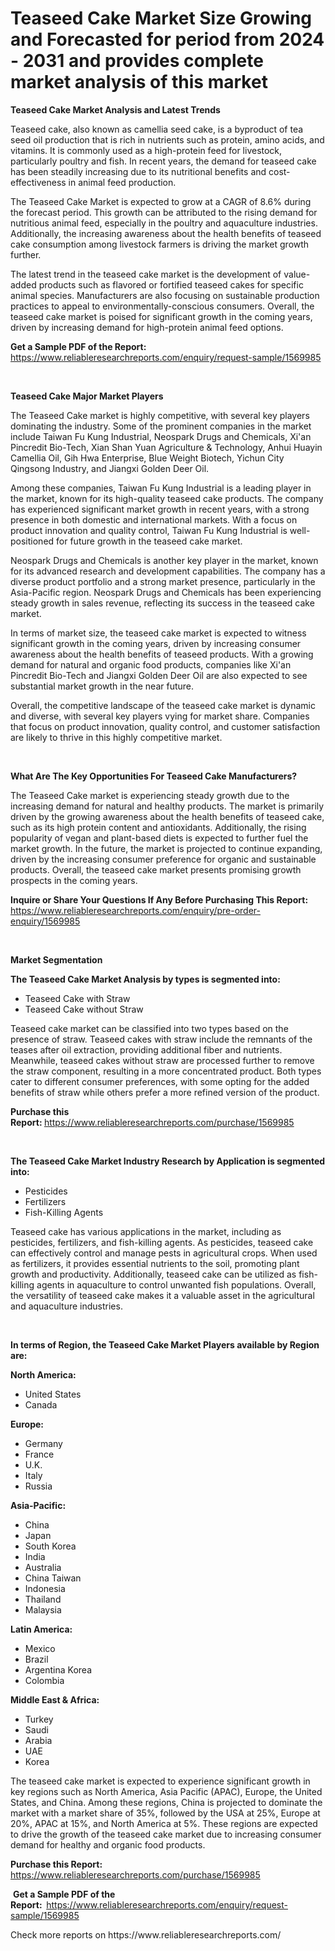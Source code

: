 <p><h1>Teaseed Cake Market Size Growing and Forecasted for period from 2024 - 2031 and provides complete market analysis of this market</h1></p><p><strong>Teaseed Cake Market Analysis and Latest Trends</strong></p>
<p><p>Teaseed cake, also known as camellia seed cake, is a byproduct of tea seed oil production that is rich in nutrients such as protein, amino acids, and vitamins. It is commonly used as a high-protein feed for livestock, particularly poultry and fish. In recent years, the demand for teaseed cake has been steadily increasing due to its nutritional benefits and cost-effectiveness in animal feed production.</p><p>The Teaseed Cake Market is expected to grow at a CAGR of 8.6% during the forecast period. This growth can be attributed to the rising demand for nutritious animal feed, especially in the poultry and aquaculture industries. Additionally, the increasing awareness about the health benefits of teaseed cake consumption among livestock farmers is driving the market growth further.</p><p>The latest trend in the teaseed cake market is the development of value-added products such as flavored or fortified teaseed cakes for specific animal species. Manufacturers are also focusing on sustainable production practices to appeal to environmentally-conscious consumers. Overall, the teaseed cake market is poised for significant growth in the coming years, driven by increasing demand for high-protein animal feed options.</p></p>
<p><strong>Get a Sample PDF of the Report:&nbsp;</strong> <a href="https://www.reliableresearchreports.com/enquiry/request-sample/1569985">https://www.reliableresearchreports.com/enquiry/request-sample/1569985</a></p>
<p>&nbsp;</p>
<p><strong>Teaseed Cake Major Market Players</strong></p>
<p><p>The Teaseed Cake market is highly competitive, with several key players dominating the industry. Some of the prominent companies in the market include Taiwan Fu Kung Industrial, Neospark Drugs and Chemicals, Xi'an Pincredit Bio-Tech, Xian Shan Yuan Agriculture & Technology, Anhui Huayin Camellia Oil, Gih Hwa Enterprise, Blue Weight Biotech, Yichun City Qingsong Industry, and Jiangxi Golden Deer Oil.</p><p>Among these companies, Taiwan Fu Kung Industrial is a leading player in the market, known for its high-quality teaseed cake products. The company has experienced significant market growth in recent years, with a strong presence in both domestic and international markets. With a focus on product innovation and quality control, Taiwan Fu Kung Industrial is well-positioned for future growth in the teaseed cake market.</p><p>Neospark Drugs and Chemicals is another key player in the market, known for its advanced research and development capabilities. The company has a diverse product portfolio and a strong market presence, particularly in the Asia-Pacific region. Neospark Drugs and Chemicals has been experiencing steady growth in sales revenue, reflecting its success in the teaseed cake market.</p><p>In terms of market size, the teaseed cake market is expected to witness significant growth in the coming years, driven by increasing consumer awareness about the health benefits of teaseed products. With a growing demand for natural and organic food products, companies like Xi'an Pincredit Bio-Tech and Jiangxi Golden Deer Oil are also expected to see substantial market growth in the near future.</p><p>Overall, the competitive landscape of the teaseed cake market is dynamic and diverse, with several key players vying for market share. Companies that focus on product innovation, quality control, and customer satisfaction are likely to thrive in this highly competitive market.</p></p>
<p>&nbsp;</p>
<p><strong>What Are The Key Opportunities For Teaseed Cake Manufacturers?</strong></p>
<p><p>The Teaseed Cake market is experiencing steady growth due to the increasing demand for natural and healthy products. The market is primarily driven by the growing awareness about the health benefits of teaseed cake, such as its high protein content and antioxidants. Additionally, the rising popularity of vegan and plant-based diets is expected to further fuel the market growth. In the future, the market is projected to continue expanding, driven by the increasing consumer preference for organic and sustainable products. Overall, the teaseed cake market presents promising growth prospects in the coming years.</p></p>
<p><strong>Inquire or Share Your Questions If Any Before Purchasing This Report:</strong> <a href="https://www.reliableresearchreports.com/enquiry/pre-order-enquiry/1569985">https://www.reliableresearchreports.com/enquiry/pre-order-enquiry/1569985</a></p>
<p>&nbsp;</p>
<p><strong>Market Segmentation</strong></p>
<p><strong>The Teaseed Cake Market Analysis by types is segmented into:</strong></p>
<p><ul><li>Teaseed Cake with Straw</li><li>Teaseed Cake without Straw</li></ul></p>
<p><p>Teaseed cake market can be classified into two types based on the presence of straw. Teaseed cakes with straw include the remnants of the teases after oil extraction, providing additional fiber and nutrients. Meanwhile, teaseed cakes without straw are processed further to remove the straw component, resulting in a more concentrated product. Both types cater to different consumer preferences, with some opting for the added benefits of straw while others prefer a more refined version of the product.</p></p>
<p><strong>Purchase this Report:&nbsp;</strong><a href="https://www.reliableresearchreports.com/purchase/1569985">https://www.reliableresearchreports.com/purchase/1569985</a></p>
<p>&nbsp;</p>
<p><strong>The Teaseed Cake Market Industry Research by Application is segmented into:</strong></p>
<p><ul><li>Pesticides</li><li>Fertilizers</li><li>Fish-Killing Agents</li></ul></p>
<p><p>Teaseed cake has various applications in the market, including as pesticides, fertilizers, and fish-killing agents. As pesticides, teaseed cake can effectively control and manage pests in agricultural crops. When used as fertilizers, it provides essential nutrients to the soil, promoting plant growth and productivity. Additionally, teaseed cake can be utilized as fish-killing agents in aquaculture to control unwanted fish populations. Overall, the versatility of teaseed cake makes it a valuable asset in the agricultural and aquaculture industries.</p></p>
<p>&nbsp;</p>
<p><strong>In terms of Region, the Teaseed Cake Market Players available by Region are:</strong></p>
<p>
    <p> <strong> North America: </strong>
        <ul>
            <li>United States</li>
            <li>Canada</li>
        </ul>
        </p> 
    <p> <strong> Europe: </strong>
        <ul>
            <li>Germany</li>
            <li>France</li>
            <li>U.K.</li>
            <li>Italy</li>
            <li>Russia</li>
        </ul>
        </p> 
    <p> <strong> Asia-Pacific: </strong>
        <ul>
            <li>China</li>
            <li>Japan</li>
            <li>South Korea</li>
            <li>India</li>
            <li>Australia</li>
            <li>China Taiwan</li>
            <li>Indonesia</li>
            <li>Thailand</li>
            <li>Malaysia</li>
        </ul>
        </p> 
    <p> <strong> Latin America: </strong>
        <ul>
            <li>Mexico</li>
            <li>Brazil</li>
            <li>Argentina Korea</li>
            <li>Colombia</li>
        </ul>
        </p> 
    <p> <strong> Middle East & Africa: </strong>
        <ul>
            <li>Turkey</li>
            <li>Saudi</li>
            <li>Arabia</li>
            <li>UAE</li>
            <li>Korea</li>
        </ul>
    </p>
    </p>
<p><p>The teaseed cake market is expected to experience significant growth in key regions such as North America, Asia Pacific (APAC), Europe, the United States, and China. Among these regions, China is projected to dominate the market with a market share of 35%, followed by the USA at 25%, Europe at 20%, APAC at 15%, and North America at 5%. These regions are expected to drive the growth of the teaseed cake market due to increasing consumer demand for healthy and organic food products.</p></p>
<p><strong>Purchase this Report: </strong><a href="https://www.reliableresearchreports.com/purchase/1569985">https://www.reliableresearchreports.com/purchase/1569985</a></p>
<p>&nbsp;<strong>Get a Sample PDF of the Report:&nbsp;&nbsp;</strong><a href="https://www.reliableresearchreports.com/enquiry/request-sample/1569985">https://www.reliableresearchreports.com/enquiry/request-sample/1569985</a></p>
<p><strong></strong></p>
<p>Check more reports on https://www.reliableresearchreports.com/</p>